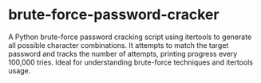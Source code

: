 # brute-force-password-cracker
A Python brute-force password cracking script using itertools to generate all possible character combinations. It attempts to match the target password and tracks the number of attempts, printing progress every 100,000 tries. Ideal for understanding brute-force techniques and itertools usage.
